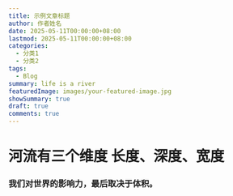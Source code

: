 ```yaml
---
title: 示例文章标题
author: 作者姓名
date: 2025-05-11T00:00:00+08:00
lastmod: 2025-05-11T00:00:00+08:00
categories:
  - 分类1
  - 分类2
tags:
  - Blog
summary: life is a river
featuredImage: images/your-featured-image.jpg
showSummary: true
draft: true
comments: true
---
```

# 河流有三个维度 长度、深度、宽度

### 我们对世界的影响力，最后取决于体积。